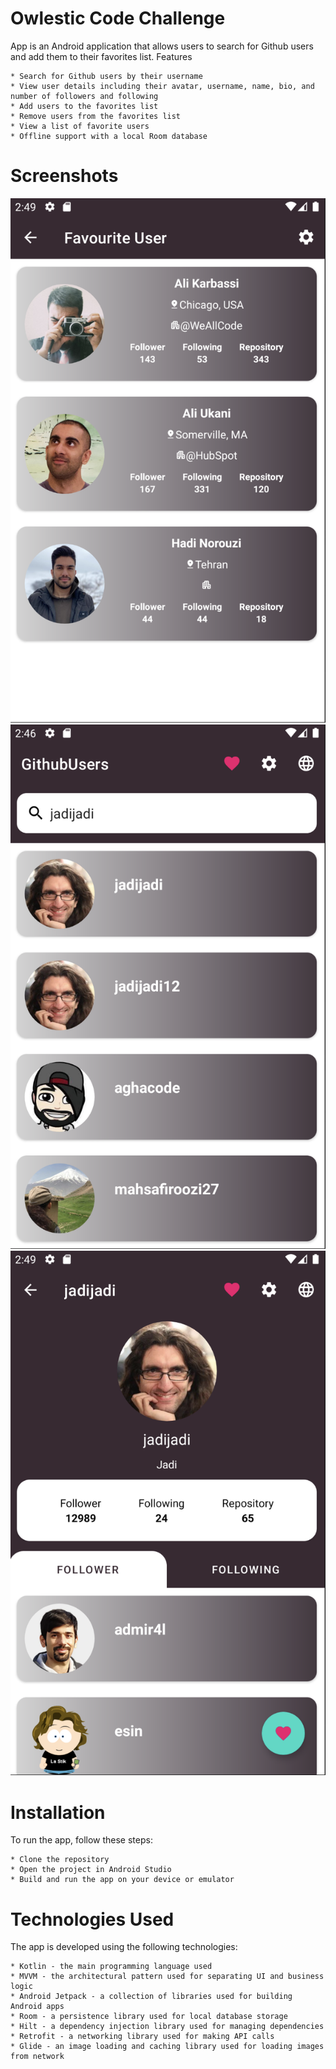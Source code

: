 

# Owlestic Code Challenge
App is an Android application that allows users to search for Github users and add them to their favorites list.
Features

    * Search for Github users by their username
    * View user details including their avatar, username, name, bio, and number of followers and following
    * Add users to the favorites list
    * Remove users from the favorites list
    * View a list of favorite users
    * Offline support with a local Room database

# Screenshots

![Favourite Page](./screens/favourite.png)
![Search Page](./screens/search.png)
![Profile Page](./screens/profile.png)

# Installation

To run the app, follow these steps:

    * Clone the repository
    * Open the project in Android Studio
    * Build and run the app on your device or emulator

# Technologies Used

The app is developed using the following technologies:

    * Kotlin - the main programming language used
    * MVVM - the architectural pattern used for separating UI and business logic
    * Android Jetpack - a collection of libraries used for building Android apps
    * Room - a persistence library used for local database storage
    * Hilt - a dependency injection library used for managing dependencies
    * Retrofit - a networking library used for making API calls
    * Glide - an image loading and caching library used for loading images from network
    

